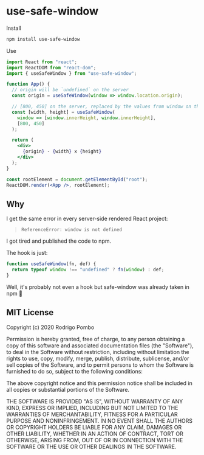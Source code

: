 # use-safe-window

Install

```bash
npm install use-safe-window
```

Use

```jsx
import React from "react";
import ReactDOM from "react-dom";
import { useSafeWindow } from "use-safe-window";

function App() {
  // origin will be `undefined` on the server
  const origin = useSafeWindow(window => window.location.origin);

  // [800, 450] on the server, replaced by the values from window on the client
  const [width, height] = useSafeWindow(
    window => [window.innerHeight, window.innerHeight],
    [800, 450]
  );

  return (
    <div>
      {origin} - {width} x {height}
    </div>
  );
}

const rootElement = document.getElementById("root");
ReactDOM.render(<App />, rootElement);
```

## Why

I get the same error in every server-side rendered React project:

> `ReferenceError: window is not defined`

I got tired and published the code to npm.

The hook is just:

```js
function useSafeWindow(fn, def) {
  return typeof window !== "undefined" ? fn(window) : def;
}
```

Well, it's probably not even a hook but safe-window was already taken in npm 🤷

## MIT License

Copyright (c) 2020 Rodrigo Pombo

Permission is hereby granted, free of charge, to any person obtaining a copy of this software and associated documentation files (the "Software"), to deal in the Software without restriction, including without limitation the rights to use, copy, modify, merge, publish, distribute, sublicense, and/or sell copies of the Software, and to permit persons to whom the Software is furnished to do so, subject to the following conditions:

The above copyright notice and this permission notice shall be included in all copies or substantial portions of the Software.

THE SOFTWARE IS PROVIDED "AS IS", WITHOUT WARRANTY OF ANY KIND, EXPRESS OR IMPLIED, INCLUDING BUT NOT LIMITED TO THE WARRANTIES OF MERCHANTABILITY, FITNESS FOR A PARTICULAR PURPOSE AND NONINFRINGEMENT. IN NO EVENT SHALL THE AUTHORS OR COPYRIGHT HOLDERS BE LIABLE FOR ANY CLAIM, DAMAGES OR OTHER LIABILITY, WHETHER IN AN ACTION OF CONTRACT, TORT OR OTHERWISE, ARISING FROM, OUT OF OR IN CONNECTION WITH THE SOFTWARE OR THE USE OR OTHER DEALINGS IN THE SOFTWARE.
